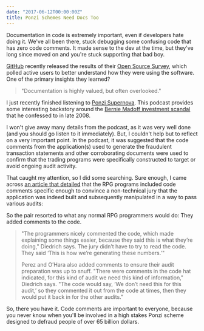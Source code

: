 ```yaml
---
date: "2017-06-12T00:00:00Z"
title: Ponzi Schemes Need Docs Too
---
```


Documentation in code is extremely important, even if developers hate doing it.
We've all been there, stuck debugging some confusing code that has zero code
comments.  It made sense to the dev at the time, but they've long since moved on
and you're stuck supporting that bad boy.

[GitHub][1] recently released the results of their
[Open Source Survey][2], which polled active users to
better understand how they were using the software.  One of the primary insights
they learned?

> "Documentation is highly valued, but often overlooked."

I just recently finished listening to [Ponzi Supernova][3].  This
podcast provides some interesting backstory around the [Bernie Madoff investment
scandal][4] that he confessed to in late 2008.

I won't give away many details from the podcast, as it was very well done (and
you should go listen to it immediately).  But, I couldn't help but to reflect on
a very important point.  In the podcast, it was suggested that the code comments
from the application(s) used to generate the fraudulent transaction statements and
other corroborating documents were used to confirm that the trading programs were
specifically constructed to target or avoid ongoing audit activity.

That caught my attention, so I did some searching.  Sure enough, I came across
[an article that detailed][5] that the RPG programs included
code comments specific enough to convince a non-technical jury that the
application was indeed built and subsequently manipulated in a way to pass
various audits:

So the pair resorted to what any normal RPG programmers would do: They added
comments to the code.

> "The programmers nicely commented the code, which made explaining some things
> easier, because they said this is what they’re doing," Diedrich says. The jury
> didn’t have to try to read the code. They said ‘This is how we’re generating
> these numbers.'"
> 
> Perez and O’Hara also added comments to ensure their audit preparation was up to
> snuff. "There were comments in the code hat indicated, for this kind of audit we
> need this kind of information," Diedrich says. "The code would say, ‘We don’t
> need this for this audit,’ so they commented it out from the code at times,
> then they would put it back in for the other audits."

So, there you have it.  Code comments are important to everyone, because you
never know when you'll be involved in a high stakes Ponzi scheme designed to
defraud people of over 65 billion dollars.

[1]: https://www.github.com/
[2]: http://opensourcesurvey.org/2017/#insights
[3]: http://www.audible.com/mt/ponzisupernova
[4]: https://en.wikipedia.org/wiki/Madoff_investment_scandal
[5]: https://www.itjungle.com/2016/09/12/tfh091216-story01/
